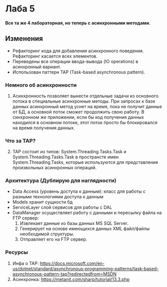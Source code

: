 # Лаба 5

#### Все та же 4 лабораторная, но теперь с асинхронными методами.

## Изменения
 - Рефакторинг кода для добавления асинхронного поведения. Рефакторинг касается всех элементов.
 - Переведены все операции ввода-вывода (IO operations) в асинхронный вариант.
 - Использован паттерн TAP (Task-based asynchronous pattern).
 
 ### Немного об асинхронности
  
  1) Асинхронность позволяет вынести отдельные задачи из основного потока в специальные асинхронные методы.
  При запросах к базе данных асинхронный метод уснет на время, пока не получит данные от БД, а основной поток сможет продолжить свою работу. 
  В синхронном же приложении, если бы код получения данных находился в основном потоке, этот поток просто бы блокировался на время получения данных.
  
  ### Что за TAP?
  2) TAP состоит из типов: System.Threading.Tasks.Task и System.Threading.Tasks.Task<TResult> в пространсте имен System.Threading.Tasks,
   которые используются для представления произвольных асинхронных операций.

### Архитектура (Дублирую для наглядности)
- Data Access (уровень доступа к данным): класс для работы с разными технологиями доступа к данным
- Models хранит сущности бд
- ServiceLayer слой сервисов для работы с DAL
- DataManager осуществляет работу с данными и пересылку файла на FTP сервер:
  1) Извлекает данные из базы данных MS SQL Server.
  2. Генерирует на основе имеющихся данных XML файл/файлы необходимой структуры.
  3. Отправляет его на FTP сервер.

### Ресурсы
1) Инфа о TAP: https://docs.microsoft.com/en-us/dotnet/standard/asynchronous-programming-patterns/task-based-asynchronous-pattern-tap?redirectedfrom=MSDN
2) Асинхронка: https://metanit.com/sharp/tutorial/13.3.php

